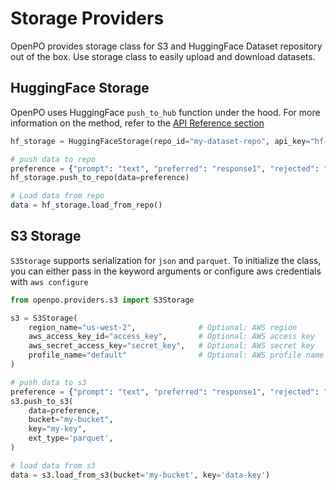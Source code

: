 # Storage Providers

OpenPO provides storage class for S3 and HuggingFace Dataset repository out of the box. Use storage class to easily upload and download datasets.

## HuggingFace Storage
OpenPO uses HuggingFace `push_to_hub` function under the hood. For more information on the method, refer to the [API Reference section](api.md#storage)

```python
hf_storage = HuggingFaceStorage(repo_id="my-dataset-repo", api_key="hf-token") # api_key can also be set as environment variable.

# push data to repo
preference = {"prompt": "text", "preferred": "response1", "rejected": "response2"}
hf_storage.push_to_repo(data=preference)

# Load data from repo
data = hf_storage.load_from_repo()
```

## S3 Storage
`S3Storage` supports serialization for `json` and `parquet`. To initialize the class, you can either pass in the keyword arguments or configure aws credentials with `aws configure`

```python
from openpo.providers.s3 import S3Storage

s3 = S3Storage(
    region_name="us-west-2",              # Optional: AWS region
    aws_access_key_id="access_key",       # Optional: AWS access key
    aws_secret_access_key="secret_key",   # Optional: AWS secret key
    profile_name="default"                # Optional: AWS profile name
)

# push data to s3
preference = {"prompt": "text", "preferred": "response1", "rejected": "response2"}
s3.push_to_s3(
    data=preference,
    bucket="my-bucket",
    key="my-key",
    ext_type='parquet',
)

# load data from s3
data = s3.load_from_s3(bucket='my-bucket', key='data-key')

```

